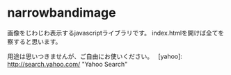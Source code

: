 # narrowbandimage

画像をじわじわ表示するjavascriptライブラリです。
index.htmlを開けば全てを察すると思います。  
  
用途は思いつきませんが、ご自由にお使いください。  
[yahoo]:  http://search.yahoo.com/  "Yahoo Search"
